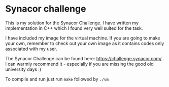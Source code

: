 Synacor challenge
===

This is my solution for the Synacor Challenge. I have written my implementation in C++ which I found very well suited for the task.

I have included my image for the virtual machine. If you are going to make your own, remember to check out your own image as it contains codes only associated with my user.

The Synacor Challenge can be found here: https://challenge.synacor.com/ . I can warmly recommend it - especially if you are missing the good old university days :) 

To compile and run just run `make` followed by `./vm`
